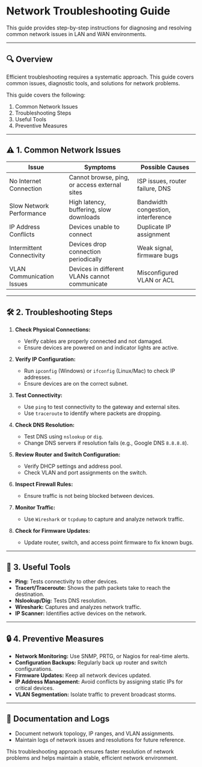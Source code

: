 # Network Troubleshooting Guide

This guide provides step-by-step instructions for diagnosing and resolving common network issues in LAN and WAN environments.

---

## 🔍 Overview
Efficient troubleshooting requires a systematic approach. This guide covers common issues, diagnostic tools, and solutions for network problems.

This guide covers the following:
1. Common Network Issues
2. Troubleshooting Steps
3. Useful Tools
4. Preventive Measures

---

## ⚠️ 1. Common Network Issues

| Issue                     | Symptoms                                      | Possible Causes                   |
|---------------------------|-----------------------------------------------|-----------------------------------|
| No Internet Connection    | Cannot browse, ping, or access external sites  | ISP issues, router failure, DNS   |
| Slow Network Performance | High latency, buffering, slow downloads         | Bandwidth congestion, interference|
| IP Address Conflicts      | Devices unable to connect                      | Duplicate IP assignment           |
| Intermittent Connectivity | Devices drop connection periodically           | Weak signal, firmware bugs        |
| VLAN Communication Issues | Devices in different VLANs cannot communicate  | Misconfigured VLAN or ACL         |

---

## 🛠️ 2. Troubleshooting Steps
1. **Check Physical Connections:**
   - Verify cables are properly connected and not damaged.
   - Ensure devices are powered on and indicator lights are active.

2. **Verify IP Configuration:**
   - Run `ipconfig` (Windows) or `ifconfig` (Linux/Mac) to check IP addresses.
   - Ensure devices are on the correct subnet.

3. **Test Connectivity:**
   - Use `ping` to test connectivity to the gateway and external sites.
   - Use `traceroute` to identify where packets are dropping.

4. **Check DNS Resolution:**
   - Test DNS using `nslookup` or `dig`.
   - Change DNS servers if resolution fails (e.g., Google DNS `8.8.8.8`).

5. **Review Router and Switch Configuration:**
   - Verify DHCP settings and address pool.
   - Check VLAN and port assignments on the switch.

6. **Inspect Firewall Rules:**
   - Ensure traffic is not being blocked between devices.

7. **Monitor Traffic:**
   - Use `Wireshark` or `tcpdump` to capture and analyze network traffic.

8. **Check for Firmware Updates:**
   - Update router, switch, and access point firmware to fix known bugs.

---

## 🔧 3. Useful Tools
- **Ping:** Tests connectivity to other devices.
- **Tracert/Traceroute:** Shows the path packets take to reach the destination.
- **Nslookup/Dig:** Tests DNS resolution.
- **Wireshark:** Captures and analyzes network traffic.
- **IP Scanner:** Identifies active devices on the network.

---

## 🔒 4. Preventive Measures
- **Network Monitoring:** Use SNMP, PRTG, or Nagios for real-time alerts.
- **Configuration Backups:** Regularly back up router and switch configurations.
- **Firmware Updates:** Keep all network devices updated.
- **IP Address Management:** Avoid conflicts by assigning static IPs for critical devices.
- **VLAN Segmentation:** Isolate traffic to prevent broadcast storms.

---

## 📄 Documentation and Logs
- Document network topology, IP ranges, and VLAN assignments.
- Maintain logs of network issues and resolutions for future reference.

This troubleshooting approach ensures faster resolution of network problems and helps maintain a stable, efficient network environment.
